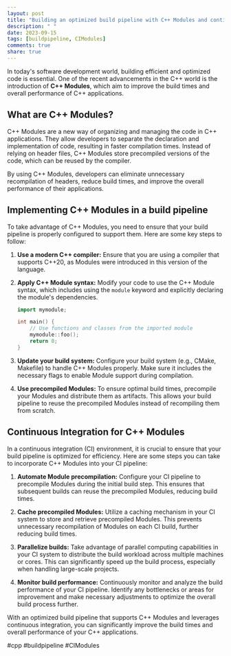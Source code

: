 ```yaml
---
layout: post
title: "Building an optimized build pipeline with C++ Modules and continuous integration"
description: " "
date: 2023-09-15
tags: [buildpipeline, CIModules]
comments: true
share: true
---
```


In today's software development world, building efficient and optimized code is essential. One of the recent advancements in the C++ world is the introduction of **C++ Modules**, which aim to improve the build times and overall performance of C++ applications. 

## What are C++ Modules?

C++ Modules are a new way of organizing and managing the code in C++ applications. They allow developers to separate the declaration and implementation of code, resulting in faster compilation times. Instead of relying on header files, C++ Modules store precompiled versions of the code, which can be reused by the compiler.

By using C++ Modules, developers can eliminate unnecessary recompilation of headers, reduce build times, and improve the overall performance of their applications.

## Implementing C++ Modules in a build pipeline

To take advantage of C++ Modules, you need to ensure that your build pipeline is properly configured to support them. Here are some key steps to follow:

1. **Use a modern C++ compiler:** Ensure that you are using a compiler that supports C++20, as Modules were introduced in this version of the language.

2. **Apply C++ Module syntax:** Modify your code to use the C++ Module syntax, which includes using the `module` keyword and explicitly declaring the module's dependencies.

   ```cpp
   import mymodule;
   
   int main() {
       // Use functions and classes from the imported module
       mymodule::foo();
       return 0;
   }
   ```

3. **Update your build system:** Configure your build system (e.g., CMake, Makefile) to handle C++ Modules properly. Make sure it includes the necessary flags to enable Module support during compilation.

4. **Use precompiled Modules:** To ensure optimal build times, precompile your Modules and distribute them as artifacts. This allows your build pipeline to reuse the precompiled Modules instead of recompiling them from scratch.

## Continuous Integration for C++ Modules

In a continuous integration (CI) environment, it is crucial to ensure that your build pipeline is optimized for efficiency. Here are some steps you can take to incorporate C++ Modules into your CI pipeline:

1. **Automate Module precompilation:** Configure your CI pipeline to precompile Modules during the initial build step. This ensures that subsequent builds can reuse the precompiled Modules, reducing build times.

2. **Cache precompiled Modules:** Utilize a caching mechanism in your CI system to store and retrieve precompiled Modules. This prevents unnecessary recompilation of Modules on each CI build, further reducing build times.

3. **Parallelize builds:** Take advantage of parallel computing capabilities in your CI system to distribute the build workload across multiple machines or cores. This can significantly speed up the build process, especially when handling large-scale projects.

4. **Monitor build performance:** Continuously monitor and analyze the build performance of your CI pipeline. Identify any bottlenecks or areas for improvement and make necessary adjustments to optimize the overall build process further.

With an optimized build pipeline that supports C++ Modules and leverages continuous integration, you can significantly improve the build times and overall performance of your C++ applications.

#cpp #buildpipeline #CIModules